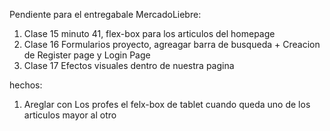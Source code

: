 Pendiente para el entregabale MercadoLiebre:
1. Clase 15 minuto 41, flex-box para los articulos del homepage 
2. Clase 16 Formularios proyecto, agreagar barra de busqueda + Creacion de Register page y Login Page
3. Clase 17 Efectos visuales dentro de nuestra pagina 



hechos:
1. Areglar con Los profes el felx-box de tablet cuando queda uno de los articulos mayor al otro
